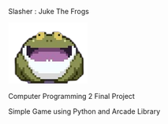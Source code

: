 Slasher : Juke The Frogs

![alt text](https://raw.githubusercontent.com/patdpat/slasher/master/images/frog/frog4.png)

Computer Programming 2 Final Project

Simple Game using Python and Arcade Library
